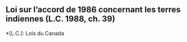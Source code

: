 ## Loi sur l’accord de 1986 concernant les terres indiennes (L.C. 1988, ch. 39)
  *[L.C.]: Lois du Canada
